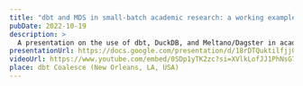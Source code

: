 ```yaml
---
title: "dbt and MDS in small-batch academic research: a working example"
pubDate: 2022-10-19
description: >
  A presentation on the use of dbt, DuckDB, and Meltano/Dagster in academic research.
presentationUrl: https://docs.google.com/presentation/d/18rDTQuktilfjj0aUI3FDLZdE3OI86IeZQRkB-xcIsjk/embed?start=false&amp;loop=true&amp;delayms=5000
videoUrl: https://www.youtube.com/embed/0SDp1yTK2zc?si=XVlkLofJJ1PhNsG7
place: dbt Coalesce (New Orleans, LA, USA)
---
```

